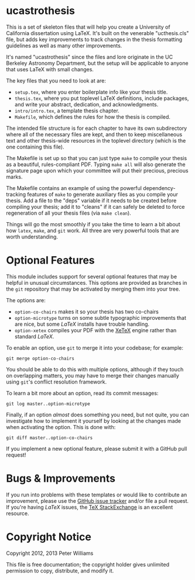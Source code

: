 ucastrothesis
=============

This is a set of skeleton files that will help you create a University
of California dissertation using LaTeX. It's built on the venerable
"ucthesis.cls" file, but adds key improvements to track changes in the
thesis formatting guidelines as well as many other improvements.

It's named "ucastrothesis" since the files and lore originate in the
UC Berkeley Astronomy Department, but the setup will be applicable
to anyone that uses LaTeX with small changes.

The key files that you need to look at are:

  * `setup.tex`, where you enter boilerplate info like your thesis title.
  * `thesis.tex`, where you put toplevel LaTeX definitions, include
    packages, and write your abstract, dedication, and acknowledgments.
  * `intro/intro.tex`, a template thesis chapter.
  * `Makefile`, which defines the rules for how the thesis is compiled.

The intended file structure is for each chapter to have its own
subdirectory where all of the necessary files are kept, and then to
keep miscellaneous text and other thesis-wide resources in the
toplevel directory (which is the one containing this file).

The Makefile is set up so that you can just type `make` to compile
your thesis as a beautiful, rules-compliant PDF. Typing `make all` will
also generate the signature page upon which your committee will put
their precious, precious marks.

The Makefile contains an example of using the powerful
dependency-tracking features of `make` to generate auxiliary files as
you compile your thesis.  Add a file to the "deps" variable if it
needs to be created before compiling your thesis; add it to "cleans"
if it can safely be deleted to force regeneration of all your thesis
files (via `make clean`).

Things will go the most smoothly if you take the time to learn a bit about how
`latex`, `make`, and `git` work. All three are very powerful tools that
are worth understanding.

Optional Features
=================

This module includes support for several optional features that may be helpful
in unusual circumstances. This options are provided as branches in the `git`
repository that may be activated by merging them into your tree.

The options are:

  * `option-co-chairs` makes it so your thesis has two co-chairs
  * `option-microtype` turns on some subtle typographic improvements that are 
    nice, but some *LaTeX* installs have trouble handling.
  * `option-xetex` compiles your PDF with the [XeTeX](http://tug.org/xetex/) engine
    rather than standard *LaTeX*.

To enable an option, use `git` to merge it into your codebase; for example:

    git merge option-co-chairs

You should be able to do this with multiple options, although if they touch
on overlapping matters, you may have to merge their changes manually using
`git`'s conflict resolution framework.

To learn a bit more about an option, read its commit messages:

    git log master..option-microtype

Finally, if an option *almost* does something you need, but not quite, you can
investigate how to implement it yourself by looking at the changes made when
activating the option. This is done with:

    git diff master..option-co-chairs

If you implement a new optional feature, please submit it with a GitHub pull
request!

Bugs & Improvements
===================

If you run into problems with these templates or would like to contribute an
improvement, please use the [GitHub issue
tracker](https://github.com/pkgw/ucastrothesis/issues) and/or file a pull
request. If you're having *LaTeX* issues, the [TeX
StackExchange](http://tex.stackexchange.com/) is an excellent resource.

Copyright Notice
================

Copyright 2012, 2013 Peter Williams

This file is free documentation; the copyright holder gives unlimited
permission to copy, distribute, and modify it.
